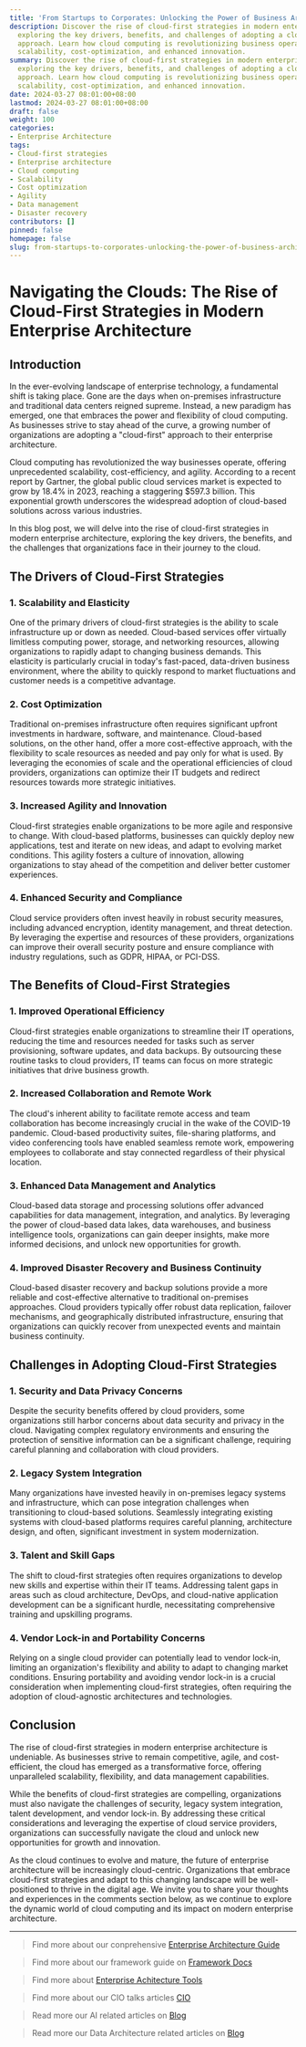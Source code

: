 ```yaml
---
title: 'From Startups to Corporates: Unlocking the Power of Business Architecture'
description: Discover the rise of cloud-first strategies in modern enterprise architecture,
  exploring the key drivers, benefits, and challenges of adopting a cloud-centric
  approach. Learn how cloud computing is revolutionizing business operations, offering
  scalability, cost-optimization, and enhanced innovation.
summary: Discover the rise of cloud-first strategies in modern enterprise architecture,
  exploring the key drivers, benefits, and challenges of adopting a cloud-centric
  approach. Learn how cloud computing is revolutionizing business operations, offering
  scalability, cost-optimization, and enhanced innovation.
date: 2024-03-27 08:01:00+08:00
lastmod: 2024-03-27 08:01:00+08:00
draft: false
weight: 100
categories:
- Enterprise Architecture
tags:
- Cloud-first strategies
- Enterprise architecture
- Cloud computing
- Scalability
- Cost optimization
- Agility
- Data management
- Disaster recovery
contributors: []
pinned: false
homepage: false
slug: from-startups-to-corporates-unlocking-the-power-of-business-architecture
---
```



# Navigating the Clouds: The Rise of Cloud-First Strategies in Modern Enterprise Architecture

## Introduction

In the ever-evolving landscape of enterprise technology, a fundamental shift is taking place. Gone are the days when on-premises infrastructure and traditional data centers reigned supreme. Instead, a new paradigm has emerged, one that embraces the power and flexibility of cloud computing. As businesses strive to stay ahead of the curve, a growing number of organizations are adopting a "cloud-first" approach to their enterprise architecture.

Cloud computing has revolutionized the way businesses operate, offering unprecedented scalability, cost-efficiency, and agility. According to a recent report by Gartner, the global public cloud services market is expected to grow by 18.4% in 2023, reaching a staggering $597.3 billion. This exponential growth underscores the widespread adoption of cloud-based solutions across various industries.

In this blog post, we will delve into the rise of cloud-first strategies in modern enterprise architecture, exploring the key drivers, the benefits, and the challenges that organizations face in their journey to the cloud.

## The Drivers of Cloud-First Strategies

### 1. Scalability and Elasticity
One of the primary drivers of cloud-first strategies is the ability to scale infrastructure up or down as needed. Cloud-based services offer virtually limitless computing power, storage, and networking resources, allowing organizations to rapidly adapt to changing business demands. This elasticity is particularly crucial in today's fast-paced, data-driven business environment, where the ability to quickly respond to market fluctuations and customer needs is a competitive advantage.

### 2. Cost Optimization
Traditional on-premises infrastructure often requires significant upfront investments in hardware, software, and maintenance. Cloud-based solutions, on the other hand, offer a more cost-effective approach, with the flexibility to scale resources as needed and pay only for what is used. By leveraging the economies of scale and the operational efficiencies of cloud providers, organizations can optimize their IT budgets and redirect resources towards more strategic initiatives.

### 3. Increased Agility and Innovation
Cloud-first strategies enable organizations to be more agile and responsive to change. With cloud-based platforms, businesses can quickly deploy new applications, test and iterate on new ideas, and adapt to evolving market conditions. This agility fosters a culture of innovation, allowing organizations to stay ahead of the competition and deliver better customer experiences.

### 4. Enhanced Security and Compliance
Cloud service providers often invest heavily in robust security measures, including advanced encryption, identity management, and threat detection. By leveraging the expertise and resources of these providers, organizations can improve their overall security posture and ensure compliance with industry regulations, such as GDPR, HIPAA, or PCI-DSS.

## The Benefits of Cloud-First Strategies

### 1. Improved Operational Efficiency
Cloud-first strategies enable organizations to streamline their IT operations, reducing the time and resources needed for tasks such as server provisioning, software updates, and data backups. By outsourcing these routine tasks to cloud providers, IT teams can focus on more strategic initiatives that drive business growth.

### 2. Increased Collaboration and Remote Work
The cloud's inherent ability to facilitate remote access and team collaboration has become increasingly crucial in the wake of the COVID-19 pandemic. Cloud-based productivity suites, file-sharing platforms, and video conferencing tools have enabled seamless remote work, empowering employees to collaborate and stay connected regardless of their physical location.

### 3. Enhanced Data Management and Analytics
Cloud-based data storage and processing solutions offer advanced capabilities for data management, integration, and analytics. By leveraging the power of cloud-based data lakes, data warehouses, and business intelligence tools, organizations can gain deeper insights, make more informed decisions, and unlock new opportunities for growth.

### 4. Improved Disaster Recovery and Business Continuity
Cloud-based disaster recovery and backup solutions provide a more reliable and cost-effective alternative to traditional on-premises approaches. Cloud providers typically offer robust data replication, failover mechanisms, and geographically distributed infrastructure, ensuring that organizations can quickly recover from unexpected events and maintain business continuity.

## Challenges in Adopting Cloud-First Strategies

### 1. Security and Data Privacy Concerns
Despite the security benefits offered by cloud providers, some organizations still harbor concerns about data security and privacy in the cloud. Navigating complex regulatory environments and ensuring the protection of sensitive information can be a significant challenge, requiring careful planning and collaboration with cloud providers.

### 2. Legacy System Integration
Many organizations have invested heavily in on-premises legacy systems and infrastructure, which can pose integration challenges when transitioning to cloud-based solutions. Seamlessly integrating existing systems with cloud-based platforms requires careful planning, architecture design, and often, significant investment in system modernization.

### 3. Talent and Skill Gaps
The shift to cloud-first strategies often requires organizations to develop new skills and expertise within their IT teams. Addressing talent gaps in areas such as cloud architecture, DevOps, and cloud-native application development can be a significant hurdle, necessitating comprehensive training and upskilling programs.

### 4. Vendor Lock-in and Portability Concerns
Relying on a single cloud provider can potentially lead to vendor lock-in, limiting an organization's flexibility and ability to adapt to changing market conditions. Ensuring portability and avoiding vendor lock-in is a crucial consideration when implementing cloud-first strategies, often requiring the adoption of cloud-agnostic architectures and technologies.

## Conclusion

The rise of cloud-first strategies in modern enterprise architecture is undeniable. As businesses strive to remain competitive, agile, and cost-efficient, the cloud has emerged as a transformative force, offering unparalleled scalability, flexibility, and data management capabilities.

While the benefits of cloud-first strategies are compelling, organizations must also navigate the challenges of security, legacy system integration, talent development, and vendor lock-in. By addressing these critical considerations and leveraging the expertise of cloud service providers, organizations can successfully navigate the cloud and unlock new opportunities for growth and innovation.

As the cloud continues to evolve and mature, the future of enterprise architecture will be increasingly cloud-centric. Organizations that embrace cloud-first strategies and adapt to this changing landscape will be well-positioned to thrive in the digital age. We invite you to share your thoughts and experiences in the comments section below, as we continue to explore the dynamic world of cloud computing and its impact on modern enterprise architecture.

---

> Find more about our conprehensive [Enterprise Architecture Guide](/docs/ultimate-guides/chapter-1.1-introduction-of-enterprise-architecture/)

> Find more about our framework guide on [Framework Docs](/docs/frameworks/)

> Find more about [Enterprise Achitecture Tools](/docs/software-tools/)

> Find more about our CIO talks articles [CIO](/tags/cio/)

> Read more our AI related articles on [Blog](/tags/artificial-intelligence/)

> Read more our Data Architecture related articles on [Blog](/tags/data-architecture/)
